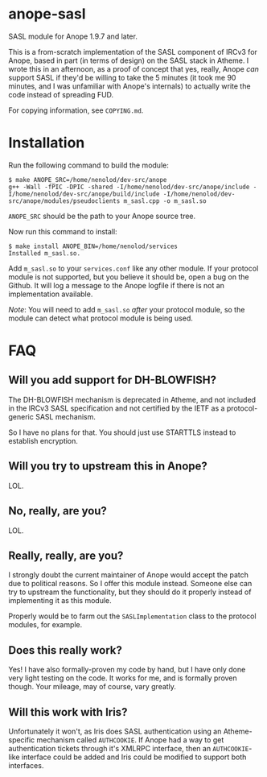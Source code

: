anope-sasl
==========

SASL module for Anope 1.9.7 and later.

This is a from-scratch implementation of the SASL component of IRCv3 for Anope, based
in part (in terms of design) on the SASL stack in Atheme.  I wrote this in an afternoon,
as a proof of concept that yes, really, Anope *can* support SASL if they'd be willing to
take the 5 minutes (it took me 90 minutes, and I was unfamiliar with Anope's internals)
to actually write the code instead of spreading FUD.

For copying information, see `COPYING.md`.

Installation
============

Run the following command to build the module:

```
$ make ANOPE_SRC=/home/nenolod/dev-src/anope
g++ -Wall -fPIC -DPIC -shared -I/home/nenolod/dev-src/anope/include -I/home/nenolod/dev-src/anope/build/include -I/home/nenolod/dev-src/anope/modules/pseudoclients m_sasl.cpp -o m_sasl.so
```

`ANOPE_SRC` should be the path to your Anope source tree.

Now run this command to install:

```
$ make install ANOPE_BIN=/home/nenolod/services
Installed m_sasl.so.
```

Add `m_sasl.so` to your `services.conf` like any other module.  If your protocol module
is not supported, but you believe it should be, open a bug on the Github.  It will log
a message to the Anope logfile if there is not an implementation available.

*Note*: You will need to add `m_sasl.so` *after* your protocol module, so the module can
detect what protocol module is being used.

FAQ
===

Will you add support for DH-BLOWFISH?
-------------------------------------

The DH-BLOWFISH mechanism is deprecated in Atheme, and not included in the IRCv3 SASL
specification and not certified by the IETF as a protocol-generic SASL mechanism.

So I have no plans for that.  You should just use STARTTLS instead to establish
encryption.

Will you try to upstream this in Anope?
---------------------------------------

LOL.

No, really, are you?
--------------------

LOL.

Really, really, are you?
------------------------

I strongly doubt the current maintainer of Anope would accept the patch due to
political reasons.  So I offer this module instead.  Someone else can try to upstream
the functionality, but they should do it properly instead of implementing it as this
module.

Properly would be to farm out the `SASLImplementation` class to the protocol modules,
for example.

Does this really work?
----------------------

Yes!  I have also formally-proven my code by hand, but I have only done very light
testing on the code.  It works for me, and is formally proven though.  Your mileage,
may of course, vary greatly.

Will this work with Iris?
-------------------------

Unfortunately it won't, as Iris does SASL authentication using an Atheme-specific
mechanism called `AUTHCOOKIE`.  If Anope had a way to get authentication tickets
through it's XMLRPC interface, then an `AUTHCOOKIE`-like interface could be added
and Iris could be modified to support both interfaces.

